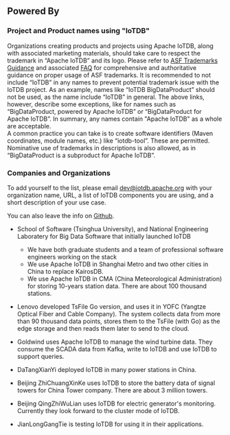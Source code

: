 <!--

    Licensed to the Apache Software Foundation (ASF) under one
    or more contributor license agreements.  See the NOTICE file
    distributed with this work for additional information
    regarding copyright ownership.  The ASF licenses this file
    to you under the Apache License, Version 2.0 (the
    "License"); you may not use this file except in compliance
    with the License.  You may obtain a copy of the License at
    
        http://www.apache.org/licenses/LICENSE-2.0
    
    Unless required by applicable law or agreed to in writing,
    software distributed under the License is distributed on an
    "AS IS" BASIS, WITHOUT WARRANTIES OR CONDITIONS OF ANY
    KIND, either express or implied.  See the License for the
    specific language governing permissions and limitations
    under the License.

-->

## Powered By

### Project and Product names using "IoTDB"

Organizations creating products and projects using Apache IoTDB, along with associated marketing materials, should take care to respect the trademark in “Apache IoTDB” and its logo. Please refer to [ASF Trademarks Guidance](https://www.apache.org/foundation/marks/) and associated [FAQ](https://www.apache.org/foundation/marks/faq/) for comprehensive and authoritative guidance on proper usage of ASF trademarks.
It is recommended to not include “IoTDB” in any names to prevent potential trademark issue with the IoTDB project.
As an example, names like “IoTDB BigDataProduct” should not be used, as the name include “IoTDB” in general. The above links, however, describe some exceptions, like for names such as “BigDataProduct, powered by Apache IoTDB” or “BigDataProduct for Apache IoTDB”. In summary, any names contain "Apache IoTDB" as a whole are acceptable.  
A common practice you can take is to create software identifiers (Maven coordinates, module names, etc.) like “iotdb-tool”. These are permitted. Nominative use of trademarks in descriptions is also allowed, as in “BigDataProduct is a subproduct for Apache IoTDB”.

### Companies and Organizations
To add yourself to the list, please email dev@iotdb.apache.org with your organization name, URL, a list of IoTDB components you are using, and a short description of your use case.

You can also leave the info on [Github](https://github.com/apache/iotdb/discussions/4040).

- School of Software (Tsinghua University), and National Engineering Laboratery for Big Data Software  that initially launched IoTDB  
  - We have both graduate students and a team of professional software engineers working on the stack
  - We use Apache IoTDB in Shanghai Metro and two other cities in China to replace KairosDB.
  - We use Apache IoTDB in CMA (China Meteorological Administration) for storing 10-years station data. There are about 100 thousand stations.

- Lenovo developed TsFile Go version, and uses it in YOFC (Yangtze Optical Fiber and Cable Company). The system collects data from more than 90 thousand data points, stores them to the TsFile (with Go) as the edge storage and then reads them later to send to the cloud. 

- Goldwind uses Apache IoTDB to manage the wind turbine data. They consume the SCADA data from Kafka, write to IoTDB and use IoTDB to support queries.

- DaTangXianYi deployed IoTDB in many power stations in China.
 
- Beijing ZhiChuangXinKe uses IoTDB to store the battery data of signal towers for China Tower company. There are about 3 million towers.

- Beijing QingZhiWuLian uses IoTDB for electric generator's monitoring. Currently they look forward to the cluster mode of IoTDB.

- JianLongGangTie is testing IoTDB for using it in their applications.
 
